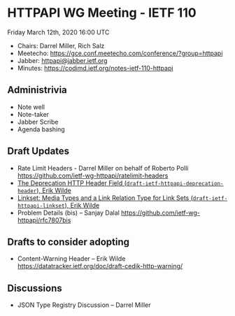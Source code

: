 # HTTPAPI WG Meeting - IETF 110

Friday March 12th, 2020 16:00 UTC

* Chairs: Darrel Miller, Rich Salz
* Meetecho: https://gce.conf.meetecho.com/conference/?group=httpapi
* Jabber: httpapi@jabber.ietf.org
* Minutes: https://codimd.ietf.org/notes-ietf-110-httpapi

## Administrivia

- Note well
- Note-taker
- Jabber Scribe
- Agenda bashing

## Draft Updates

- Rate Limit Headers - Darrel Miller on behalf of Roberto Polli https://github.com/ietf-wg-httpapi/ratelimit-headers
- [The Deprecation HTTP Header Field (`draft-ietf-httpapi-deprecation-header`), Erik Wilde](http://dret.net/lectures/ietf-110/#deprecation)
- [Linkset: Media Types and a Link Relation Type for Link Sets (`draft-ietf-httpapi-linkset`), Erik Wilde](http://dret.net/lectures/ietf-110/#linkset)
- Problem Details (bis) – Sanjay Dalal https://github.com/ietf-wg-httpapi/rfc7807bis

## Drafts to consider adopting

- Content-Warning Header – Erik Wilde https://datatracker.ietf.org/doc/draft-cedik-http-warning/

## Discussions

- JSON Type Registry Discussion – Darrel Miller
